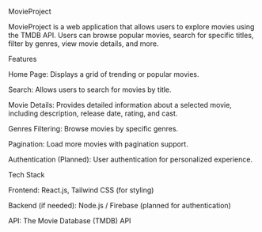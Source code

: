 
MovieProject

MovieProject is a web application that allows users to explore movies using the TMDB API. Users can browse popular movies, search for specific titles, filter by genres, view movie details, and more.

Features

Home Page: Displays a grid of trending or popular movies.

Search: Allows users to search for movies by title.

Movie Details: Provides detailed information about a selected movie, including description, release date, rating, and cast.

Genres Filtering: Browse movies by specific genres.

Pagination: Load more movies with pagination support.

Authentication (Planned): User authentication for personalized experience.

Tech Stack

Frontend: React.js, Tailwind CSS (for styling)

Backend (if needed): Node.js / Firebase (planned for authentication)

API: The Movie Database (TMDB) API
